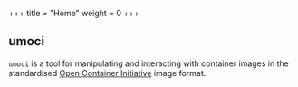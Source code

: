 +++
title = "Home"
weight = 0
+++

## umoci ##

`umoci` is a tool for manipulating and interacting with container images in the
standardised [Open Container Initiative][oci] image format.

[oci]: https://www.opencontainers.org/

